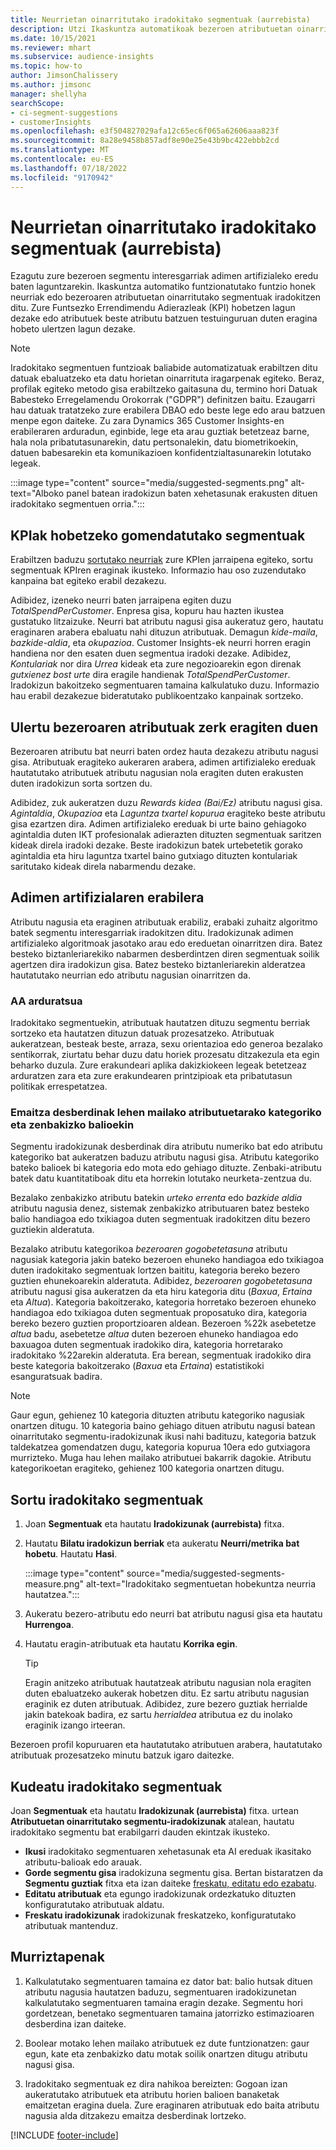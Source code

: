 ```yaml
---
title: Neurrietan oinarritutako iradokitako segmentuak (aurrebista)
description: Utzi Ikaskuntza automatikoak bezeroen atributuetan oinarritutako segmentu berri eta interesgarriak aurkitzen laguntzen.
ms.date: 10/15/2021
ms.reviewer: mhart
ms.subservice: audience-insights
ms.topic: how-to
author: JimsonChalissery
ms.author: jimsonc
manager: shellyha
searchScope:
- ci-segment-suggestions
- customerInsights
ms.openlocfilehash: e3f504827029afa12c65ec6f065a62606aaa823f
ms.sourcegitcommit: 8a28e9458b857adf8e90e25e43b9bc422ebbb2cd
ms.translationtype: MT
ms.contentlocale: eu-ES
ms.lasthandoff: 07/18/2022
ms.locfileid: "9170942"
---
```

# <a name="suggested-segments-based-on-measures-preview"></a>Neurrietan oinarritutako iradokitako segmentuak (aurrebista)

Ezagutu zure bezeroen segmentu interesgarriak adimen artifizialeko eredu baten laguntzarekin. Ikaskuntza automatiko funtzionatutako funtzio honek neurriak edo bezeroaren atributuetan oinarritutako segmentuak iradokitzen ditu. Zure Funtsezko Errendimendu Adierazleak (KPI) hobetzen lagun dezake edo atributuek beste atributu batzuen testuinguruan duten eragina hobeto ulertzen lagun dezake.

> [!NOTE]
> Iradokitako segmentuen funtzioak baliabide automatizatuak erabiltzen ditu datuak ebaluatzeko eta datu horietan oinarrituta iragarpenak egiteko. Beraz, profilak egiteko metodo gisa erabiltzeko gaitasuna du, termino hori Datuak Babesteko Erregelamendu Orokorrak ("GDPR") definitzen baitu. Ezaugarri hau datuak tratatzeko zure erabilera DBAO edo beste lege edo arau batzuen menpe egon daiteke. Zu zara Dynamics 365 Customer Insights-en erabileraren arduradun, eginbide, lege eta arau guztiak betetzeaz barne, hala nola pribatutasunarekin, datu pertsonalekin, datu biometrikoekin, datuen babesarekin eta komunikazioen konfidentzialtasunarekin lotutako legeak.

:::image type="content" source="media/suggested-segments.png" alt-text="Alboko panel batean iradokizun baten xehetasunak erakusten dituen iradokitako segmentuen orria.":::

## <a name="suggested-segments-to-improve-your-kpis"></a>KPIak hobetzeko gomendatutako segmentuak

Erabiltzen baduzu [sortutako neurriak](measures.md) zure KPIen jarraipena egiteko, sortu segmentuak KPIren eraginak ikusteko. Informazio hau oso zuzendutako kanpaina bat egiteko erabil dezakezu.

Adibidez, izeneko neurri baten jarraipena egiten duzu *TotalSpendPerCustomer*. Enpresa gisa, kopuru hau hazten ikustea gustatuko litzaizuke. Neurri bat atributu nagusi gisa aukeratuz gero, hautatu eraginaren arabera ebaluatu nahi dituzun atributuak. Demagun *kide-maila*, *bazkide-aldia*, eta *okupazioa*. Customer Insights-ek neurri horren eragin handiena nor den esaten duen segmentua iradoki dezake. Adibidez, *Kontulariak* nor dira *Urrea* kideak eta zure negozioarekin egon direnak *gutxienez bost urte* dira eragile handienak *TotalSpendPerCustomer*. Iradokizun bakoitzeko segmentuaren tamaina kalkulatuko duzu. Informazio hau erabil dezakezue bideratutako publikoentzako kanpainak sortzeko.

## <a name="understand-what-influences-a-customer-attribute"></a>Ulertu bezeroaren atributuak zerk eragiten duen

Bezeroaren atributu bat neurri baten ordez hauta dezakezu atributu nagusi gisa. Atributuak eragiteko aukeraren arabera, adimen artifizialeko ereduak hautatutako atributuek atributu nagusian nola eragiten duten erakusten duten iradokizun sorta sortzen du.

Adibidez, zuk aukeratzen duzu *Rewards kidea (Bai/Ez)* atributu nagusi gisa. *Agintaldia*, *Okupazioa* eta *Laguntza txartel kopurua* eragiteko beste atributu gisa ezartzen dira. Adimen artifizialeko ereduak bi urte baino gehiagoko agintaldia duten IKT profesionalak adierazten dituzten segmentuak saritzen kideak direla iradoki dezake. Beste iradokizun batek urtebetetik gorako agintaldia eta hiru laguntza txartel baino gutxiago dituzten kontulariak saritutako kideak direla nabarmendu dezake.

## <a name="artificial-intelligence-usage"></a>Adimen artifizialaren erabilera

Atributu nagusia eta eraginen atributuak erabiliz, erabaki zuhaitz algoritmo batek segmentu interesgarriak iradokitzen ditu. Iradokizunak adimen artifizialeko algoritmoak jasotako arau edo ereduetan oinarritzen dira. Batez besteko biztanleriarekiko nabarmen desberdintzen diren segmentuak soilik agertzen dira iradokizun gisa. Batez besteko biztanleriarekin alderatzea hautatutako neurrian edo atributu nagusian oinarritzen da.

### <a name="responsible-ai"></a>AA arduratsua

Iradokitako segmentuekin, atributuak hautatzen dituzu segmentu berriak sortzeko eta hautatzen dituzun datuak prozesatzeko. Atributuak aukeratzean, besteak beste, arraza, sexu orientazioa edo generoa bezalako sentikorrak, ziurtatu behar duzu datu horiek prozesatu ditzakezula eta egin beharko duzula. Zure erakundeari aplika dakizkiokeen legeak betetzeaz arduratzen zara eta zure erakundearen printzipioak eta pribatutasun politikak errespetatzea.

### <a name="different-results-for-primary-attributes-with-categorical-and-numeric-values"></a>Emaitza desberdinak lehen mailako atributuetarako kategoriko eta zenbakizko balioekin

Segmentu iradokizunak desberdinak dira atributu numeriko bat edo atributu kategoriko bat aukeratzen baduzu atributu nagusi gisa. Atributu kategoriko bateko balioek bi kategoria edo mota edo gehiago dituzte. Zenbaki-atributu batek datu kuantitatiboak ditu eta horrekin lotutako neurketa-zentzua du.

Bezalako zenbakizko atributu batekin *urteko errenta* edo *bazkide aldia* atributu nagusia denez, sistemak zenbakizko atributuaren batez besteko balio handiagoa edo txikiagoa duten segmentuak iradokitzen ditu bezero guztiekin alderatuta.

Bezalako atributu kategorikoa *bezeroaren gogobetetasuna* atributu nagusiak kategoria jakin bateko bezeroen ehuneko handiagoa edo txikiagoa duten iradokitako segmentuak lortzen baititu, kategoria bereko bezero guztien ehunekoarekin alderatuta. Adibidez, *bezeroaren gogobetetasuna* atributu nagusi gisa aukeratzen da eta hiru kategoria ditu (*Baxua*, *Ertaina* eta *Altua*). Kategoria bakoitzerako, kategoria horretako bezeroen ehuneko handiagoa edo txikiagoa duten segmentuak proposatuko dira, kategoria bereko bezero guztien proportzioaren aldean. Bezeroen %22k asebetetze *altua* badu, asebetetze *altua* duten bezeroen ehuneko handiagoa edo baxuagoa duten segmentuak iradokiko dira, kategoria horretarako iradokitako %22arekin alderatuta. Era berean, segmentuak iradokiko dira beste kategoria bakoitzerako (*Baxua* eta *Ertaina*) estatistikoki esanguratsuak badira.

> [!NOTE]
> Gaur egun, gehienez 10 kategoria dituzten atributu kategoriko nagusiak onartzen ditugu. 10 kategoria baino gehiago dituen atributu nagusi batean oinarritutako segmentu-iradokizunak ikusi nahi badituzu, kategoria batzuk taldekatzea gomendatzen dugu, kategoria kopurua 10era edo gutxiagora murrizteko. Muga hau lehen mailako atributuei bakarrik dagokie. Atributu kategorikoetan eragiteko, gehienez 100 kategoria onartzen ditugu.

## <a name="generate-suggested-segments"></a>Sortu iradokitako segmentuak

1. Joan **Segmentuak** eta hautatu **Iradokizunak (aurrebista)** fitxa.

1. Hautatu **Bilatu iradokizun berriak** eta aukeratu **Neurri/metrika bat hobetu**. Hautatu **Hasi**.

   :::image type="content" source="media/suggested-segments-measure.png" alt-text="Iradokitako segmentuetan hobekuntza neurria hautatzea.":::

1. Aukeratu bezero-atributu edo neurri bat atributu nagusi gisa eta hautatu **Hurrengoa**.

1. Hautatu eragin-atributuak eta hautatu **Korrika egin**.

   > [!TIP]
   > Eragin anitzeko atributuak hautatzeak atributu nagusian nola eragiten duten ebaluatzeko aukerak hobetzen ditu. Ez sartu atributu nagusian eraginik ez duten atributuak. Adibidez, zure bezero guztiak herrialde jakin batekoak badira, ez sartu *herrialdea* atributua ez du inolako eraginik izango irteeran.

Bezeroen profil kopuruaren eta hautatutako atributuen arabera, hautatutako atributuak prozesatzeko minutu batzuk igaro daitezke.

## <a name="manage-suggested-segments"></a>Kudeatu iradokitako segmentuak

Joan **Segmentuak** eta hautatu **Iradokizunak (aurrebista)** fitxa. urtean **Atributuetan oinarritutako segmentu-iradokizunak** atalean, hautatu iradokitako segmentu bat erabilgarri dauden ekintzak ikusteko.

- **Ikusi** iradokitako segmentuaren xehetasunak eta AI ereduak ikasitako atributu-balioak edo arauak.
- **Gorde segmentu gisa** iradokizuna segmentu gisa. Bertan bistaratzen da **Segmentu guztiak** fitxa eta izan daiteke [freskatu, editatu edo ezabatu](segments.md).
- **Editatu atributuak** eta egungo iradokizunak ordezkatuko dituzten konfiguratutako atributuak aldatu.
- **Freskatu iradokizunak** iradokizunak freskatzeko, konfiguratutako atributuak mantenduz.

## <a name="limitations"></a>Murriztapenak

1. Kalkulatutako segmentuaren tamaina ez dator bat: balio hutsak dituen atributu nagusia hautatzen baduzu, segmentuaren iradokizunetan kalkulatutako segmentuaren tamaina eragin dezake. Segmentu hori gordetzean, benetako segmentuaren tamaina jatorrizko estimazioaren desberdina izan daiteke.

2. Boolear motako lehen mailako atributuek ez dute funtzionatzen: gaur egun, kate eta zenbakizko datu motak soilik onartzen ditugu atributu nagusi gisa.

3. Iradokitako segmentuak ez dira nahikoa bereizten: Gogoan izan aukeratutako atributuek eta atributu horien balioen banaketak emaitzetan eragina duela. Zure eraginaren atributuak edo baita atributu nagusia alda ditzakezu emaitza desberdinak lortzeko.

[!INCLUDE [footer-include](includes/footer-banner.md)]